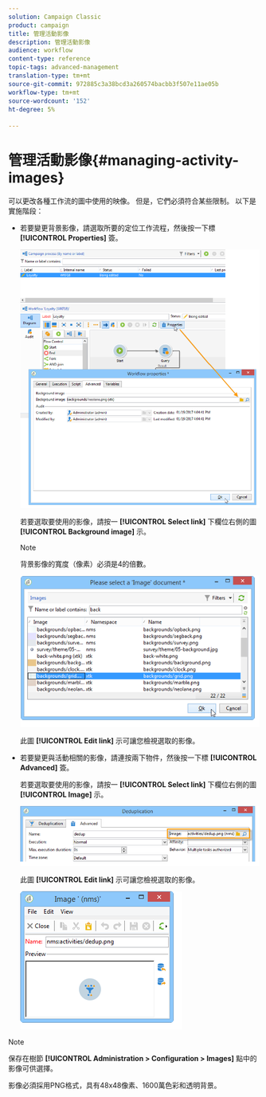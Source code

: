 ```yaml
---
solution: Campaign Classic
product: campaign
title: 管理活動影像
description: 管理活動影像
audience: workflow
content-type: reference
topic-tags: advanced-management
translation-type: tm+mt
source-git-commit: 972885c3a38bcd3a260574bacbb3f507e11ae05b
workflow-type: tm+mt
source-wordcount: '152'
ht-degree: 5%

---
```



# 管理活動影像{#managing-activity-images}

可以更改各種工作流的圖中使用的映像。 但是，它們必須符合某些限制。 以下是實施階段：

* 若要變更背景影像，請選取所要的定位工作流程，然後按一下標 **[!UICONTROL Properties]** 簽。

   ![](assets/s_user_segmentation_properties_tab.png)

   若要選取要使用的影像，請按一 **[!UICONTROL Select link]** 下欄位右側的圖 **[!UICONTROL Background image]** 示。

   >[!NOTE]
   >
   >背景影像的寬度（像素）必須是4的倍數。

   ![](assets/s_user_segmentation_background_select.png)

   此圖 **[!UICONTROL Edit link]** 示可讓您檢視選取的影像。

* 若要變更與活動相關的影像，請連按兩下物件，然後按一下標 **[!UICONTROL Advanced]** 簽。

   若要選取要使用的影像，請按一 **[!UICONTROL Select link]** 下欄位右側的圖 **[!UICONTROL Image]** 示。

   ![](assets/s_user_segmentation_activity_image.png)

   此圖 **[!UICONTROL Edit link]** 示可讓您檢視選取的影像。

   ![](assets/s_user_segmentation_activity_image_select.png)

>[!NOTE]
>
>保存在樹節 **[!UICONTROL Administration > Configuration > Images]** 點中的影像可供選擇。
>  
>影像必須採用PNG格式，具有48x48像素、1600萬色彩和透明背景。

